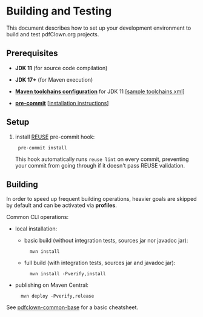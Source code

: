 <!--
  SPDX-FileCopyrightText: 2025 Stefano Chizzolini and contributors

  SPDX-License-Identifier: CC-BY-SA-4.0
-->

# Building and Testing

This document describes how to set up your development environment to build and test pdfClown.org projects.

## Prerequisites

- **JDK 11** (for source code compilation)

- **JDK 17+** (for Maven execution)

- **[Maven toolchains configuration](https://maven.apache.org/guides/mini/guide-using-toolchains.html)** for JDK 11 [[sample toolchains.xml](toolchains.xml)]

- **[pre-commit](https://pre-commit.com/)** [[installation instructions](https://pre-commit.com/#install)]

## Setup

1. install [REUSE](https://reuse.software/spec-3.3/) pre-commit hook:

        pre-commit install

    This hook automatically runs `reuse lint` on every commit, preventing your commit from going through if it doesn't pass REUSE validation.

## Building

In order to speed up frequent building operations, heavier goals are skipped by default and can be activated via **profiles**.

Common CLI operations:

- local installation:

    - basic build (without integration tests, sources jar nor javadoc jar):

            mvn install

    - full build (with integration tests, sources jar and javadoc jar):

            mvn install -Pverify,install

- publishing on Maven Central:

        mvn deploy -Pverify,release

See [pdfclown-common-base](../pdfclown-common-base/pom.xml) for a basic cheatsheet.